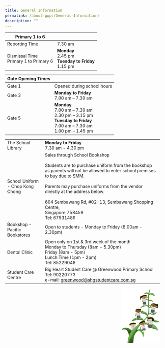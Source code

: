 ```yaml
---
title: General Information
permalink: /about-gwps/General-Information/
description: ""
---
```

| Primary 1 to 6 | | 
| -------- | -------- |
| Reporting Time     | 7.30 am     | 
|Dismissal Time<br>Primary 1 to Primary 6|<b>Monday</b><br> 2.45 pm<br><b>Tuesday to Friday</b><br>1.15 pm

|Gate Opening Times   | | 
| -------- | -------- |
|Gate 1|Opened during school hours
|Gate 3|<b>Monday to Friday</b><br>7.00 am – 7.30 am
|Gate 5 |<b>Monday</b><br>7.00 am – 7.30 am<br> 2.30 pm – 3.15 pm<br><b>Tuesday to Friday</b><br>7.00 am – 7.30 am<br> 1.00 pm – 1.45 pm

|   | | 
| -------- | -------- |
|The School Library|<b>Monday to Friday</b><br>7.30 am - 4.30 pm
|School Uniform - Chop Kong Chong|Sales through School Bookshop<br><br>Students are to purchase uniform from the bookshop as parents will not be allowed to enter school premises to buy due to SMM.<br><br>Parents may purchase uniforms from the vendor directly at the address below:<br><br>604 Sembawang Rd, #02-13, Sembawang Shopping Centre,<br>Singapore 758459<br>Tel: 67531489
| Bookshop - Pacific Bookstores	|Open to students - Monday to Friday (8.00am - 2.30pm)
| Dental Clinic | Open only on 1st &amp; 3rd week of the month<br>Monday to Thursday (8am - 5.30pm) <br>Friday (8am - 5pm) <br> Lunch Time (1pm - 2pm) <br> Tel: 85229048
|Student Care Centre | Big Heart Student Care @ Greenwood Primary School <br> Tel: 90220773<br> e-mail: greenwood@shgstudentcare.com.sg

<img src="/images/Small%20logo/gwps%20children%20(1).png" style="width:25%;float:right">
